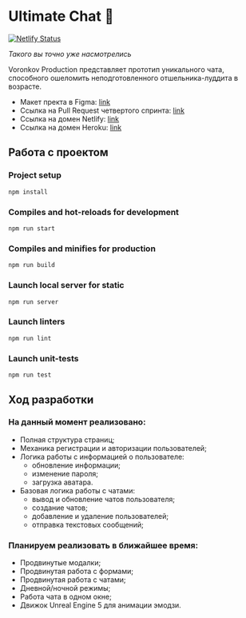 # Ultimate Chat 🍍

[![Netlify Status](https://api.netlify.com/api/v1/badges/3b09c46c-78ec-4991-9196-22b3417bfc34/deploy-status)](https://app.netlify.com/sites/boring-goldwasser-8ca173/deploys)

*Такого вы точно уже насмотрелись*

Voronkov Production представляет прототип уникального чата, способного ошеломить неподготовленного отшельника-луддита в возрасте.

* Макет пректа в Figma: [link](https://www.figma.com/file/06T7F3jCKad58dX8vH7MN7/Yandex.Praktikum?node-id=0%3A1 "Ultimate Chat 🍍 — Figma")
* Ссылка на Pull Request четвертого спринта: [link](https://github.com/GalenMad/middle.messenger.praktikum.yandex/pull/6)
* Ссылка на домен Netlify: [link](https://boring-goldwasser-8ca173.netlify.app/)
* Ссылка на домен Heroku: [link](https://ulti-mate-chat.herokuapp.com/)

## Работа с проектом

### Project setup
```
npm install
```

### Compiles and hot-reloads for development
```
npm run start
```

### Compiles and minifies for production
```
npm run build
```

### Launch local server for static
```
npm run server
```

### Launch linters
```
npm run lint
```

### Launch unit-tests
```
npm run test
```
## Ход разработки
### На данный момент реализовано:

* Полная структура страниц;
* Механика регистрации и авторизации пользователей;
* Логика работы с информацией о пользователе: 
    * обновление информации; 
    * изменение пароля;
    * загрузка аватара.
* Базовая логика работы с чатами:
    * вывод и обновление чатов пользователя;
    * создание чатов;
    * добавление и удаление пользователей;
    * отправка текстовых сообщений;
### Планируем реализовать в ближайшее время:

* Продвинутые модалки;
* Продвинутая работа с формами;
* Продвинутая работа с чатами;
* Дневной/ночной режимы;
* Работа чата в одном окне;
* Движок Unreal Engine 5 для анимации эмодзи.